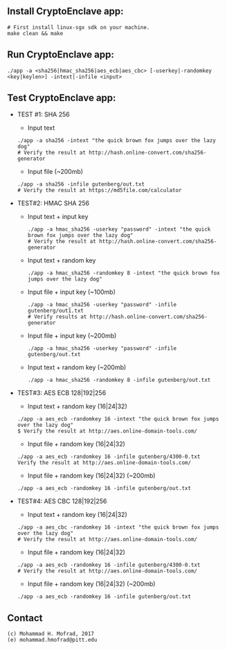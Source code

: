 ## Install CryptoEnclave app:
~~~~
# First install linux-sgx sdk on your machine.
make clean && make
~~~~

## Run CryptoEnclave app:
~~~~
./app -a <sha256|hmac_sha256|aes_ecb|aes_cbc> [-userkey|-randomkey <key|keylen>] -intext|-infile <input>
~~~~

## Test CryptoEnclave app:	
* TEST #1: SHA 256

	* Input text
	~~~~
	./app -a sha256 -intext "the quick brown fox jumps over the lazy dog"
	# Verify the result at http://hash.online-convert.com/sha256-generator
	~~~~
	
	* Input file (~200mb)
	~~~~
	./app -a sha256 -infile gutenberg/out.txt
	# Verify the result at https://md5file.com/calculator
	~~~~

* TEST#2: HMAC SHA 256

	* Input text + input key
		~~~~
		./app -a hmac_sha256 -userkey "password" -intext "the quick brown fox jumps over the lazy dog"
		# Verify the result at http://hash.online-convert.com/sha256-generator
		~~~~
		
	* Input text + random key	
		~~~~
		./app -a hmac_sha256 -randomkey 8 -intext "the quick brown fox jumps over the lazy dog"
		~~~~

	* Input file + input key (~100mb)
		~~~~
		./app -a hmac_sha256 -userkey "password" -infile gutenberg/out1.txt
		# Verify results at http://hash.online-convert.com/sha256-generator
		~~~~

	* Input file + input key (~200mb)
		~~~~
		./app -a hmac_sha256 -userkey "password" -infile gutenberg/out.txt
		~~~~
		
	* Input text + random key (~200mb)
		~~~~
		./app -a hmac_sha256 -randomkey 8 -infile gutenberg/out.txt
		~~~~

* TEST#3: AES ECB 128|192|256
	
	* Input text + random key (16|24|32)
	~~~~
	./app -a aes_ecb -randomkey 16 -intext "the quick brown fox jumps over the lazy dog"
	$ Verify the result at http://aes.online-domain-tools.com/
	~~~~
	
	* Input file + random key (16|24|32)
	~~~~
	./app -a aes_ecb -randomkey 16 -infile gutenberg/4300-0.txt
	Verify the result at http://aes.online-domain-tools.com/
	~~~~
	
	* Input file + random key (16|24|32) (~200mb)
	~~~~
	./app -a aes_ecb -randomkey 16 -infile gutenberg/out.txt
	~~~~


* TEST#4: AES CBC 128|192|256

	* Input text + random key (16|24|32)
	~~~~
	./app -a aes_cbc -randomkey 16 -intext "the quick brown fox jumps over the lazy dog"
	# Verify the result at http://aes.online-domain-tools.com/
	~~~~
	
	* Input file + random key (16|24|32)
	~~~~
	./app -a aes_ecb -randomkey 16 -infile gutenberg/4300-0.txt
	# Verify the result at http://aes.online-domain-tools.com/
	~~~~

	* Input file + random key (16|24|32) (~200mb)
	~~~~
	./app -a aes_ecb -randomkey 16 -infile gutenberg/out.txt
	~~~~

## Contact

	(c) Mohammad H. Mofrad, 2017
	(e) mohammad.hmofrad@pitt.edu
